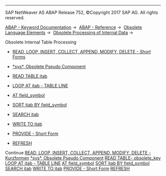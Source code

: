   

* * *

SAP NetWeaver AS ABAP Release 752, ©Copyright 2017 SAP AG. All rights reserved.

[ABAP - Keyword Documentation](javascript:call_link\('abenabap.htm'\)) →  [ABAP - Reference](javascript:call_link\('abenabap_reference.htm'\)) →  [Obsolete Language Elements](javascript:call_link\('abenabap_obsolete.htm'\)) →  [Obsolete Processing of Internal Data](javascript:call_link\('abendata_internal_obsolete.htm'\)) → 

Obsolete Internal Table Processing

-   [READ, LOOP, INSERT, COLLECT, APPEND, MODIFY, DELETE - Short Forms](javascript:call_link\('abenitab_short_forms.htm'\))

-   [\*sys\*, Obsolete Pseudo Component](javascript:call_link\('abensys_table_body.htm'\))

-   [READ TABLE itab](javascript:call_link\('abapread_table_obsolet.htm'\))

-   [LOOP AT itab - TABLE LINE](javascript:call_link\('abaploop_table_line.htm'\))

-   [AT field\_symbol](javascript:call_link\('abapat_itab_obsolete.htm'\))

-   [SORT itab BY field\_symbol](javascript:call_link\('abapsort_itab_obsolete.htm'\))

-   [SEARCH itab](javascript:call_link\('abapsearch_itab.htm'\))

-   [WRITE TO itab](javascript:call_link\('abapwrite_to_itab.htm'\))

-   [PROVIDE - Short Form](javascript:call_link\('abapprovide_obsolete.htm'\))

-   [REFRESH](javascript:call_link\('abaprefresh_itab.htm'\))

Continue
[READ, LOOP, INSERT, COLLECT, APPEND, MODIFY, DELETE - Kurzformen](javascript:call_link\('abenitab_short_forms.htm'\))
[\*sys\*, Obsolete Pseudo Component](javascript:call_link\('abensys_table_body.htm'\))
[READ TABLE- obsolete\_key](javascript:call_link\('abapread_table_obsolet.htm'\))
[LOOP AT itab - TABLE LINE](javascript:call_link\('abaploop_table_line.htm'\))
[AT field\_symbol](javascript:call_link\('abapat_itab_obsolete.htm'\))
[SORT itab BY field\_symbol](javascript:call_link\('abapsort_itab_obsolete.htm'\))
[SEARCH itab](javascript:call_link\('abapsearch_itab.htm'\))
[WRITE TO itab](javascript:call_link\('abapwrite_to_itab.htm'\))
[PROVIDE - Short Form](javascript:call_link\('abapprovide_obsolete.htm'\))
[REFRESH](javascript:call_link\('abaprefresh_itab.htm'\))